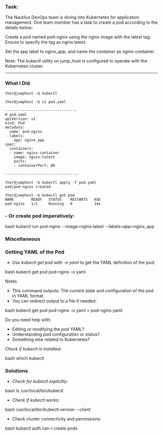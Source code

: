 ### Task:
The Nautilus DevOps team is diving into Kubernetes for application management. One team member has a task to create a pod according to the details below:

Create a pod named pod-nginx using the nginx image with the latest tag. Ensure to specify the tag as nginx:latest.

Set the app label to nginx_app, and name the container as nginx-container.

Note: The kubectl utility on jump_host is configured to operate with the Kubernetes cluster.

-----------------------------------------------

### What I Did

```
thor@jumphost ~$ kubectl

thor@jumphost ~$ vi pod.yaml

---------------------------------
# pod.yaml
apiVersion: v1
kind: Pod
metadata:
  name: pod-nginx
  labels:
    app: nginx_app
spec:
  containers:
  - name: nginx-container
    image: nginx:latest
    ports:
    - containerPort: 80

----------------------------------

thor@jumphost ~$ kubectl apply -f pod.yaml 
pod/pod-nginx created

thor@jumphost ~$ kubectl get pod
NAME        READY   STATUS    RESTARTS   AGE
pod-nginx   1/1     Running   0          14s

```
### - Or create pod imperatively:

bash
kubectl run pod-nginx --image=nginx:latest --labels=app=nginx_app

### Miscellaneous

### Getting YAML of the Pod
- *Use kubectl get pod with -o yaml* to get the YAML definition of the pod:

bash
kubectl get pod pod-nginx -o yaml


Notes
- This command outputs: The current state and configuration of the pod in YAML format.
- You can redirect output to a file if needed:

bash
kubectl get pod pod-nginx -o yaml > pod-nginx.yaml


Do you need help with:
- Editing or modifying the pod YAML?
- Understanding pod configuration or status?
- Something else related to Kubernetes?

 *Check if kubectl is installed*:

bash
which kubectl

### Solutions
- *Check for kubectl explicitly*:

bash
ls /usr/local/bin/kubectl

- *Check if kubectl works*:

bash
/usr/local/bin/kubectl version --client

- Check cluster connectivity and permissions:

bash
kubectl auth can-i create pods

